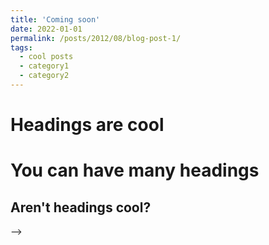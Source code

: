```yaml
---
title: 'Coming soon'
date: 2022-01-01
permalink: /posts/2012/08/blog-post-1/
tags:
  - cool posts
  - category1
  - category2
---
```


<!---This is a sample blog post. Lorem ipsum I can't remember the rest of lorem ipsum and don't have an internet connection right now. Testing testing testing this blog post. Blog posts are cool.-->

Headings are cool
======

You can have many headings
======

Aren't headings cool?
-----
-->